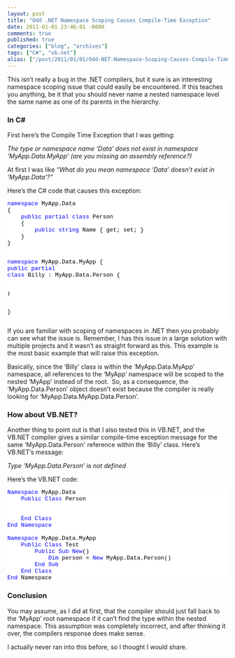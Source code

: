 ```yaml
---
layout: post
title: "Odd .NET Namespace Scoping Causes Compile-Time Exception"
date: 2011-01-01 23:46:01 -0600
comments: true
published: true
categories: ["blog", "archives"]
tags: ["C#", "vb.net"]
alias: ["/post/2011/01/01/Odd-NET-Namespace-Scoping-Causes-Compile-Time-Exception", "/post/2011/01/01/odd-net-namespace-scoping-causes-compile-time-exception"]
---
```

<!-- more -->
<p>This isn’t really a bug in the .NET compilers, but it sure is an interesting namespace scoping issue that could easily be encountered. If this teaches you anything, be it that you should never name a nested namespace level the same name as one of its parents in the hierarchy.</p>  <h3>In C#</h3>  <p>First here’s the Compile Time Exception that I was getting:</p>  <p><em>The type or namespace name ‘Data’ does not exist in namespace ‘MyApp.Data.MyApp’ (are you missing an assembly reference?)</em></p>  <p>At first I was like <em>“What do you mean namespace ‘Data’ doesn’t exist in ‘MyApp.Data’?”</em></p>  <p>Here’s the C# code that causes this exception:</p>  <pre class="csharpcode"><span class="kwrd">namespace</span> MyApp.Data
{
    <span class="kwrd">public</span> <span class="kwrd">partial</span> <span class="kwrd">class</span> Person
    {
        <span class="kwrd">public</span> <span class="kwrd">string</span> Name { get; set; }
    }
}

<span class="kwrd">namespace</span> MyApp.Data.MyApp
{
    <span class="kwrd">public</span> <span class="kwrd">partial</span> <span class="kwrd">class</span> Billy : MyApp.Data.Person
    {

    }
}</pre>
<style type="text/css">
.csharpcode, .csharpcode pre
{
	font-size: small;
	color: black;
	font-family: consolas, "Courier New", courier, monospace;
	background-color: #ffffff;
	/*white-space: pre;*/
}
.csharpcode pre { margin: 0em; }
.csharpcode .rem { color: #008000; }
.csharpcode .kwrd { color: #0000ff; }
.csharpcode .str { color: #006080; }
.csharpcode .op { color: #0000c0; }
.csharpcode .preproc { color: #cc6633; }
.csharpcode .asp { background-color: #ffff00; }
.csharpcode .html { color: #800000; }
.csharpcode .attr { color: #ff0000; }
.csharpcode .alt 
{
	background-color: #f4f4f4;
	width: 100%;
	margin: 0em;
}
.csharpcode .lnum { color: #606060; }</style>

<p>If you are familiar with scoping of namespaces in .NET then you probably can see what the issue is. Remember, I has this issue in a large solution with multiple projects and it wasn’t as straight forward as this. This example is the most basic example that will raise this exception.</p>

<p>Basically, since the ‘Billy’ class is within the ‘MyApp.Data.MyApp’ namespace, all references to the ‘MyApp’ namespace will be scoped to the nested ‘MyApp’ instead of the root.&#160; So, as a consequence, the ‘MyApp.Data.Person’ object doesn’t exist because the compiler is really looking for ‘MyApp.Data.MyApp.Data.Person’.</p>

<h3>How about VB.NET?</h3>

<p>Another thing to point out is that I also tested this in VB.NET, and the VB.NET compiler gives a similar compile-time exception message for the same ‘MyApp.Data.Person' reference within the ‘Billy’ class. Here’s VB.NET’s message:</p>

<p><em>Type ‘MyApp.Data.Person’ is not defined</em></p>

<p>Here’s the VB.NET code:</p>

<pre class="csharpcode"><span class="kwrd">Namespace</span> MyApp.Data
    <span class="kwrd">Public</span> <span class="kwrd">Class</span> Person


    <span class="kwrd">End</span> <span class="kwrd">Class</span>
<span class="kwrd">End</span> <span class="kwrd">Namespace</span>

<span class="kwrd">Namespace</span> MyApp.Data.MyApp
    <span class="kwrd">Public</span> <span class="kwrd">Class</span> Test
        <span class="kwrd">Public</span> <span class="kwrd">Sub</span> <span class="kwrd">New</span>()
            <span class="kwrd">Dim</span> person = <span class="kwrd">New</span> MyApp.Data.Person()
        <span class="kwrd">End</span> <span class="kwrd">Sub</span>
    <span class="kwrd">End</span> <span class="kwrd">Class</span>
<span class="kwrd">End</span> Namespace</pre>
<style type="text/css">
.csharpcode, .csharpcode pre
{
	font-size: small;
	color: black;
	font-family: consolas, "Courier New", courier, monospace;
	background-color: #ffffff;
	/*white-space: pre;*/
}
.csharpcode pre { margin: 0em; }
.csharpcode .rem { color: #008000; }
.csharpcode .kwrd { color: #0000ff; }
.csharpcode .str { color: #006080; }
.csharpcode .op { color: #0000c0; }
.csharpcode .preproc { color: #cc6633; }
.csharpcode .asp { background-color: #ffff00; }
.csharpcode .html { color: #800000; }
.csharpcode .attr { color: #ff0000; }
.csharpcode .alt 
{
	background-color: #f4f4f4;
	width: 100%;
	margin: 0em;
}
.csharpcode .lnum { color: #606060; }</style>

<h3>Conclusion</h3>

<p>You may assume, as I did at first, that the compiler should just fall back to the ‘MyApp’ root namespace if it can’t find the type within the nested namespace. This assumption was completely incorrect, and after thinking it over, the compilers response does make sense.</p>

<p>I actually never ran into this before, so I thought I would share.</p>
